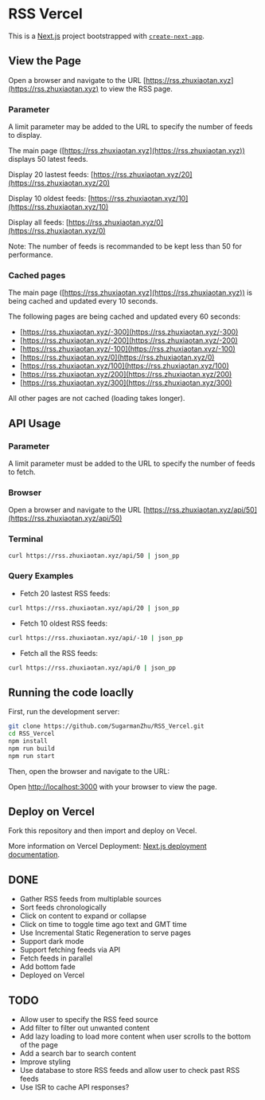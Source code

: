 # RSS Vercel

This is a [Next.js](https://nextjs.org/) project bootstrapped with [`create-next-app`](https://github.com/vercel/next.js/tree/canary/packages/create-next-app).


## View the Page

Open a browser and navigate to the URL [https://rss.zhuxiaotan.xyz](https://rss.zhuxiaotan.xyz) to view the RSS page.

### Parameter

A limit parameter may be added to the URL to specify the number of feeds to display.

The main page ([https://rss.zhuxiaotan.xyz](https://rss.zhuxiaotan.xyz)) displays 50 latest feeds.

Display 20 lastest feeds: [https://rss.zhuxiaotan.xyz/20](https://rss.zhuxiaotan.xyz/20)

Display 10 oldest feeds: [https://rss.zhuxiaotan.xyz/10](https://rss.zhuxiaotan.xyz/10)

Display all feeds: [https://rss.zhuxiaotan.xyz/0](https://rss.zhuxiaotan.xyz/0)

Note: The number of feeds is recommanded to be kept less than 50 for performance.

### Cached pages

The main page ([https://rss.zhuxiaotan.xyz](https://rss.zhuxiaotan.xyz)) is being cached and updated every 10 seconds.

The following pages are being cached and updated every 60 seconds:
- [https://rss.zhuxiaotan.xyz/-300](https://rss.zhuxiaotan.xyz/-300)
- [https://rss.zhuxiaotan.xyz/-200](https://rss.zhuxiaotan.xyz/-200)
- [https://rss.zhuxiaotan.xyz/-100](https://rss.zhuxiaotan.xyz/-100)
- [https://rss.zhuxiaotan.xyz/0](https://rss.zhuxiaotan.xyz/0)
- [https://rss.zhuxiaotan.xyz/100](https://rss.zhuxiaotan.xyz/100)
- [https://rss.zhuxiaotan.xyz/200](https://rss.zhuxiaotan.xyz/200)
- [https://rss.zhuxiaotan.xyz/300](https://rss.zhuxiaotan.xyz/300)

All other pages are not cached (loading takes longer).


## API Usage

### Parameter

A limit parameter must be added to the URL to specify the number of feeds to fetch.

### Browser

Open a browser and navigate to the URL [https://rss.zhuxiaotan.xyz/api/50](https://rss.zhuxiaotan.xyz/api/50)

### Terminal

```bash
curl https://rss.zhuxiaotan.xyz/api/50 | json_pp
```

### Query Examples

- Fetch 20 lastest RSS feeds: 
```bash
curl https://rss.zhuxiaotan.xyz/api/20 | json_pp
```

- Fetch 10 oldest RSS feeds:
```bash
curl https://rss.zhuxiaotan.xyz/api/-10 | json_pp
```

- Fetch all the RSS feeds:
```bash
curl https://rss.zhuxiaotan.xyz/api/0 | json_pp
```


## Running the code loaclly

First, run the development server:

```bash
git clone https://github.com/SugarmanZhu/RSS_Vercel.git
cd RSS_Vercel
npm install
npm run build
npm run start
```

Then, open the browser and navigate to the URL:

Open [http://localhost:3000](http://localhost:3000) with your browser to view the page.


## Deploy on Vercel

Fork this repository and then import and deploy on Vecel.

More information on Vercel Deployment: [Next.js deployment documentation](https://nextjs.org/docs/deployment).


## DONE

- Gather RSS feeds from multiplable sources
- Sort feeds chronologically
- Click on content to expand or collapse
- Click on time to toggle time ago text and GMT time
- Use Incremental Static Regeneration to serve pages
- Support dark mode
- Support fetching feeds via API
- Fetch feeds in parallel
- Add bottom fade
- Deployed on Vercel


## TODO

- Allow user to specify the RSS feed source
- Add filter to filter out unwanted content
- Add lazy loading to load more content when user scrolls to the bottom of the page
- Add a search bar to search content
- Improve styling
- Use database to store RSS feeds and allow user to check past RSS feeds
- Use ISR to cache API responses?
